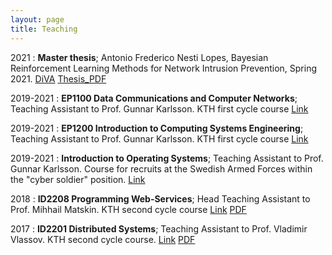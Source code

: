 ```yaml
---
layout: page
title: Teaching
---
```


2021
:   **Master thesis**;
	Antonio Frederico Nesti Lopes, Bayesian Reinforcement Learning Methods for Network Intrusion Prevention, Spring 2021.
	[DiVA](https://kth.diva-portal.org/smash/record.jsf?aq2=%5B%5B%5D%5D&c=1&af=%5B%5D&searchType=SIMPLE&sortOrder2=title_sort_asc&query=antonio+frederico+nesti&language=sv&pid=diva2%3A1631269&aq=%5B%5B%5D%5D&sf=all&aqe=%5B%5D&sortOrder=author_sort_asc&onlyFullText=false&noOfRows=50&dswid=9136)
	[Thesis_PDF](/assets/papers/Antonio_Nesti_Lopes_2021_Master_Thesis.pdf)

2019-2021
:   **EP1100 Data Communications and Computer Networks**; Teaching Assistant to Prof. Gunnar Karlsson.
     KTH first cycle course
 	[Link](https://www.kth.se/student/kurser/kurs/EP1100?l=en)

2019-2021
:   **EP1200 Introduction to Computing Systems Engineering**; Teaching Assistant to Prof. Gunnar Karlsson.
     KTH first cycle course
 	[Link](https://www.kth.se/student/kurser/kurs/EP1200)

2019-2021
:   **Introduction to Operating Systems**; Teaching Assistant to Prof. Gunnar Karlsson.
    Course for recruits at the Swedish Armed Forces within the "cyber soldier" position.
 	[Link](https://jobb.forsvarsmakten.se/sv/utbildning/befattningsguiden/cybersoldat/)

2018
:   **ID2208 Programming Web-Services**; Head Teaching Assistant to Prof. Mihhail Matskin.
     KTH second cycle course
	[Link](https://www.kth.se/student/kurser/kurs/ID2208)
	[PDF](/assets/slides/id2208.pdf)

2017
:   **ID2201 Distributed Systems**; Teaching Assistant to Prof. Vladimir Vlassov.
     KTH second cycle course.
	[Link](https://www.kth.se/student/kurser/kurs/ID2201?l=en)
    [PDF](/assets/papers/id2201.pdf)
